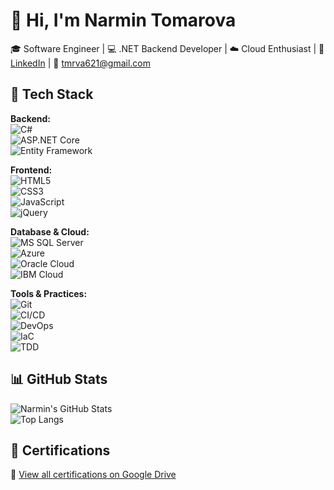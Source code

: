 # 👋 Hi, I'm Narmin Tomarova

🎓 Software Engineer | 💻 .NET Backend Developer | ☁️ Cloud Enthusiast  | 🔗 [LinkedIn](https://www.linkedin.com/in/narmintomarova/) | 📧 tmrva621@gmail.com

## 🚀 Tech Stack

**Backend:**  
![C#](https://img.shields.io/badge/C%23-239120?style=flat-square&logo=c-sharp&logoColor=white)  
![ASP.NET Core](https://img.shields.io/badge/ASP.NET_Core-512BD4?style=flat-square&logo=.net&logoColor=white)  
![Entity Framework](https://img.shields.io/badge/Entity_Framework-68217A?style=flat-square&logo=.net&logoColor=white)

**Frontend:**  
![HTML5](https://img.shields.io/badge/HTML5-E34F26?style=flat-square&logo=html5&logoColor=white)  
![CSS3](https://img.shields.io/badge/CSS3-1572B6?style=flat-square&logo=css3&logoColor=white)  
![JavaScript](https://img.shields.io/badge/JavaScript-F7DF1E?style=flat-square&logo=javascript&logoColor=black)  
![jQuery](https://img.shields.io/badge/jQuery-0769AD?style=flat-square&logo=jquery&logoColor=white)

**Database & Cloud:**  
![MS SQL Server](https://img.shields.io/badge/MS_SQL_Server-CC2927?style=flat-square&logo=microsoft-sql-server&logoColor=white)  
![Azure](https://img.shields.io/badge/Azure-0078D4?style=flat-square&logo=microsoft-azure&logoColor=white)  
![Oracle Cloud](https://img.shields.io/badge/Oracle_Cloud-F80000?style=flat-square&logo=oracle&logoColor=white)  
![IBM Cloud](https://img.shields.io/badge/IBM_Cloud-1261FE?style=flat-square&logo=ibmcloud&logoColor=white)

**Tools & Practices:**  
![Git](https://img.shields.io/badge/Git-F05032?style=flat-square&logo=git&logoColor=white)  
![CI/CD](https://img.shields.io/badge/CI%2FCD-0A0A0A?style=flat-square&logo=githubactions&logoColor=white)  
![DevOps](https://img.shields.io/badge/DevOps-blue?style=flat-square)  
![IaC](https://img.shields.io/badge/Infrastructure_as_Code-11A861?style=flat-square)  
![TDD](https://img.shields.io/badge/TDD-CC0000?style=flat-square)

## 📊 GitHub Stats

![Narmin's GitHub Stats](https://github-readme-stats.vercel.app/api?username=narmintomarova&show_icons=true&theme=github_dark)  
![Top Langs](https://github-readme-stats.vercel.app/api/top-langs/?username=narmintomarova&layout=compact&theme=github_dark)

## 🏅 Certifications

📁 [View all certifications on Google Drive](https://drive.google.com/drive/folders/1tZIvSHw2z22c9DgtccEBK2V6nejxp51g?usp=sharing)
